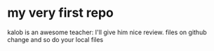 # my very first repo

kalob is an awesome teacher: I'll give him nice review. files on github change and so do your local files

